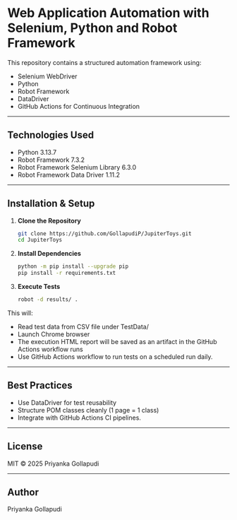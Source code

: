 # Web Application Automation with Selenium, Python and Robot Framework

This repository contains a structured automation framework using:

- Selenium WebDriver  
- Python 
- Robot Framework
- DataDriver
- GitHub Actions for Continuous Integration
  
---

## Technologies Used

- Python 3.13.7
- Robot Framework 7.3.2
- Robot Framework Selenium Library 6.3.0
- Robot Framework Data Driver 1.11.2

---

## Installation & Setup

1. **Clone the Repository**
   ```bash
   git clone https://github.com/GollapudiP/JupiterToys.git
   cd JupiterToys
   
2. **Install Dependencies**
   ```bash
   python -m pip install --upgrade pip
   pip install -r requirements.txt

3. **Execute Tests**
   ```bash
   robot -d results/ .

This will:

- Read test data from CSV file under TestData/
- Launch Chrome browser
- The execution HTML report will be saved as an artifact in the GitHub Actions workflow runs
- Use GitHub Actions workflow to run tests on a scheduled run daily.
  
---

## Best Practices

- Use DataDriver for test reusability
- Structure POM classes cleanly (1 page = 1 class)
- Integrate with GitHub Actions CI pipelines.

---

## License

MIT © 2025 Priyanka Gollapudi

---

## Author

Priyanka Gollapudi
